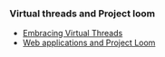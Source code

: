 ### Virtual threads and Project loom
- [Embracing Virtual Threads](https://spring.io/blog/2022/10/11/embracing-virtual-threads)
- [Web applications and Project Loom](https://spring.io/blog/2023/02/27/web-applications-and-project-loom)
